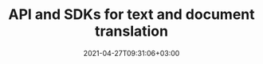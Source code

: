 ---
############################# Static ############################
layout: "product"
date: 2021-04-27T09:31:06+03:00
draft: false

############################# Head ############################
head_title: "API and SDKs for text and document translation"
head_description: "Built translation features into your desktop, web, cloud and mobile applications by using GroupDocs.Translation SDKs or directly calling the REST API."

breadcrumb:
     -
         label: GroupDocs.Translation
         href: ../
     -
         label: Product Family
         href: ./

############################# Header ############################
title: "API and SDKs for text and document translation"
description: "Built translation features into your desktop, web, cloud and mobile applications by using GroupDocs.Translation SDKs or directly calling the REST API."

############################# APIs ###############################
apis:
  enable: true

  api:
    # api loop
    - title: "GroupDocs.Translation Cloud SDKs"
      
      api_product:
        # api_product loop
        - link: "/translation/curl/"
          img_alt: "GroupDocs.Translation Cloud for cURL"
          image: "/sdk/272x272/groupdocs_translation-for-curl.webp"
          product: "GroupDocs.Translation"
          platform: "cURL"
          content: "Interact with translation REST API using cURL commands. Translate texts and documents to and from English, French, Chinese, Spanish, German, Italian, Russian, Arabic, Polish and other languages."

        # api_product loop
        - link: "/translation/net/"
          img_alt: "GroupDocs.Translation Cloud SDK for .NET"
          image: "/sdk/272x272/groupdocs_translation-for-net.webp"
          product: "GroupDocs.Translation"
          platform: "Cloud SDK for .NET"
          content: "Automatically translate texts and documents between 78 language pairs in your .NET desktop and web applications. Supports all popular document formats with minimal load on end user systems or servers."

          # api_product loop
        - link: "/translation/java/"
          img_alt: "GroupDocs.Translation Cloud SDK for Java"
          image: "/sdk/272x272/groupdocs_translation-for-java.webp"
          product: "GroupDocs.Translation"
          platform: "Cloud SDK for Java"
          content: "Embed translation functionality into your cross-platform Java applications. Process all popular document formats carefully preserving the structure and layout of the original content."

    # api loop
    - api_product:
        
        # api_product loop
        - link: "/translation/python/"
          img_alt: "GroupDocs.Translation Cloud SDK for Python"
          image: "/sdk/272x272/groupdocs_translation-for-python.webp"
          product: "GroupDocs.Translation"
          platform: "Cloud SDK for Python"
          content: "Extend your cross-platform data science, AI, and automation solutions written in Python with automatic translation into 37 languages. Translate texts and documents in all popular formats."
          
        # api_product loop
        - link: "/translation/android/"
          img_alt: "GroupDocs.Translation Cloud SDK for Android"
          image: "/sdk/272x272/groupdocs_translation-for-android.webp"
          product: "GroupDocs.Translation"
          platform: "Cloud SDK for Android"
          content: "Create mobile apps for Android smartphones and tablets that can translate text, Microsoft Office, OpenOffice, PDF, and other documents into 37 languages and save results in other formats."
############################# Back to top ###############################
back_to_top:
  enable: true
---